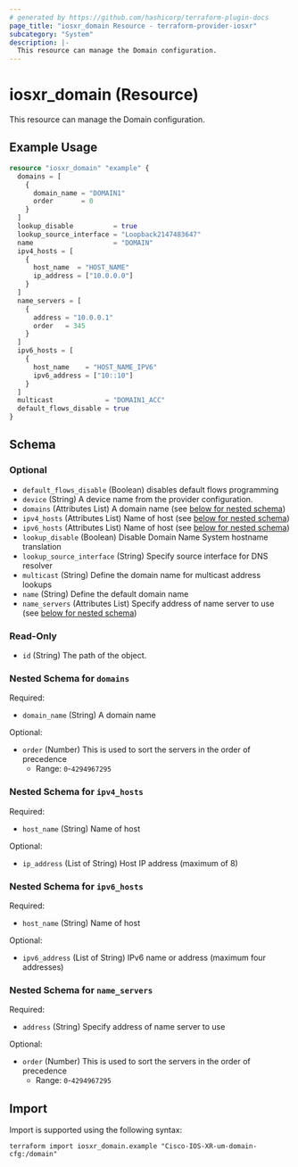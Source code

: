 ```yaml
---
# generated by https://github.com/hashicorp/terraform-plugin-docs
page_title: "iosxr_domain Resource - terraform-provider-iosxr"
subcategory: "System"
description: |-
  This resource can manage the Domain configuration.
---
```


# iosxr_domain (Resource)

This resource can manage the Domain configuration.

## Example Usage

```terraform
resource "iosxr_domain" "example" {
  domains = [
    {
      domain_name = "DOMAIN1"
      order       = 0
    }
  ]
  lookup_disable          = true
  lookup_source_interface = "Loopback2147483647"
  name                    = "DOMAIN"
  ipv4_hosts = [
    {
      host_name  = "HOST_NAME"
      ip_address = ["10.0.0.0"]
    }
  ]
  name_servers = [
    {
      address = "10.0.0.1"
      order   = 345
    }
  ]
  ipv6_hosts = [
    {
      host_name    = "HOST_NAME_IPV6"
      ipv6_address = ["10::10"]
    }
  ]
  multicast             = "DOMAIN1_ACC"
  default_flows_disable = true
}
```

<!-- schema generated by tfplugindocs -->
## Schema

### Optional

- `default_flows_disable` (Boolean) disables default flows programming
- `device` (String) A device name from the provider configuration.
- `domains` (Attributes List) A domain name (see [below for nested schema](#nestedatt--domains))
- `ipv4_hosts` (Attributes List) Name of host (see [below for nested schema](#nestedatt--ipv4_hosts))
- `ipv6_hosts` (Attributes List) Name of host (see [below for nested schema](#nestedatt--ipv6_hosts))
- `lookup_disable` (Boolean) Disable Domain Name System hostname translation
- `lookup_source_interface` (String) Specify source interface for DNS resolver
- `multicast` (String) Define the domain name for multicast address lookups
- `name` (String) Define the default domain name
- `name_servers` (Attributes List) Specify address of name server to use (see [below for nested schema](#nestedatt--name_servers))

### Read-Only

- `id` (String) The path of the object.

<a id="nestedatt--domains"></a>
### Nested Schema for `domains`

Required:

- `domain_name` (String) A domain name

Optional:

- `order` (Number) This is used to sort the servers in the order of precedence
  - Range: `0`-`4294967295`


<a id="nestedatt--ipv4_hosts"></a>
### Nested Schema for `ipv4_hosts`

Required:

- `host_name` (String) Name of host

Optional:

- `ip_address` (List of String) Host IP address (maximum of 8)


<a id="nestedatt--ipv6_hosts"></a>
### Nested Schema for `ipv6_hosts`

Required:

- `host_name` (String) Name of host

Optional:

- `ipv6_address` (List of String) IPv6 name or address (maximum four addresses)


<a id="nestedatt--name_servers"></a>
### Nested Schema for `name_servers`

Required:

- `address` (String) Specify address of name server to use

Optional:

- `order` (Number) This is used to sort the servers in the order of precedence
  - Range: `0`-`4294967295`

## Import

Import is supported using the following syntax:

```shell
terraform import iosxr_domain.example "Cisco-IOS-XR-um-domain-cfg:/domain"
```

